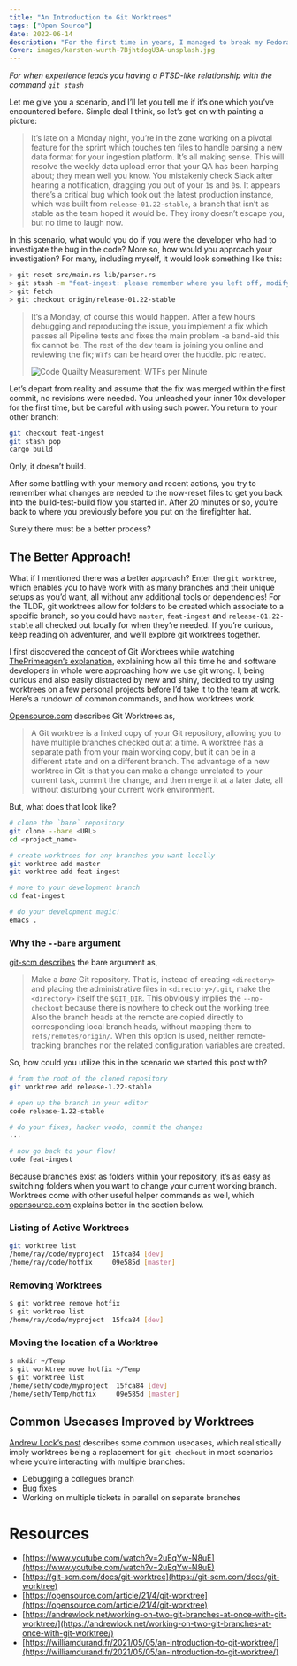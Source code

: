 ```yaml
---
title: "An Introduction to Git Worktrees"
tags: ["Open Source"]
date: 2022-06-14
description: "For the first time in years, I managed to break my Fedora installation to the point where I thought, “hey, why not install from scratch and start fresh?” So I did." 
Cover: images/karsten-wurth-7BjhtdogU3A-unsplash.jpg
---
```


*For when experience leads you having a PTSD-like relationship with the command `git stash`*

Let me give you a scenario, and I’ll let you tell me if it’s one which you’ve encountered before. Simple deal I think, so let’s get on with painting a picture:

> It’s late on a Monday night, you’re in the zone working on a pivotal feature for the sprint which touches ten files to handle parsing a new data format for your ingestion platform. It’s all making sense. This will resolve the weekly data upload error that your QA has been harping about; they mean well you know. You mistakenly check Slack after hearing a notification, dragging you out of your `1`s and `0`s. It appears there’s a critical bug which took out the latest production instance, which was built from `release-01.22-stable`, a branch that isn’t as stable as the team hoped it would be. They irony doesn’t escape you, but no time to laugh now.
> 

In this scenario, what would you do if you were the developer who had to investigate the bug in the code? More so, how would you approach your investigation? For many, including myself, it would look something like this: 

 

```bash
> git reset src/main.rs lib/parser.rs 
> git stash -m "feat-ingest: please remember where you left off, modifying file ingest.rs"
> git fetch
> git checkout origin/release-01.22-stable
```

> It’s a Monday, of course this would happen. After a few hours debugging and reproducing the issue, you implement a fix which passes all Pipeline tests and fixes the main problem -a band-aid this fix cannot be. The rest of the dev team is joining you online and reviewing the fix; `WTfs` can be heard over the huddle. pic related.
> 
> 
> ![Code Quailty Measurement: WTFs per Minute](https://s3.us-west-2.amazonaws.com/secure.notion-static.com/1acda958-a71d-4d5c-8975-51ab74893698/Untitled.png?X-Amz-Algorithm=AWS4-HMAC-SHA256&X-Amz-Content-Sha256=UNSIGNED-PAYLOAD&X-Amz-Credential=AKIAT73L2G45EIPT3X45%2F20220614%2Fus-west-2%2Fs3%2Faws4_request&X-Amz-Date=20220614T135334Z&X-Amz-Expires=86400&X-Amz-Signature=2b7931394f540312878b313202c28f80a605f469afebdbb98fff5509daac57e6&X-Amz-SignedHeaders=host&response-content-disposition=filename%20%3D%22Untitled.png%22&x-id=GetObject)
> 

Let’s depart from reality and assume that the fix was merged within the first commit, no revisions were needed. You unleashed your inner 10x developer for the first time, but be careful with using such power. You return to your other branch:

```bash
git checkout feat-ingest
git stash pop
cargo build
```

Only, it doesn’t build. 

After some battling with your memory and recent actions, you try to remember what changes are needed to the now-reset files to get you back into the build-test-build flow you started in. After 20 minutes or so, you’re back to where you previously before you put on the firefighter hat. 

Surely there must be a better process? 

## The Better Approach!

What if I mentioned there was a better approach? Enter the `git worktree`, which enables you to have work with as many branches and their unique setups as you’d want, all without any additional tools or dependencies! For the TLDR, git worktrees allow for folders to be created which associate to a specific branch, so you could have `master`, `feat-ingest` and `release-01.22-stable` all checked out locally for when they’re needed. If you’re curious, keep reading oh adventurer, and we’ll explore git worktrees together.

I first discovered the concept of Git Worktrees while watching [ThePrimeagen’s explanation](https://www.youtube.com/watch?v=2uEqYw-N8uE), explaining how all this time he and software developers in whole were approaching how we use git wrong. I, being curious and also easily distracted by new and shiny, decided to try using worktrees on a few personal projects before I’d take it to the team at work. Here’s a rundown of common commands, and how worktrees work. 

[Opensource.com](http://Opensource.com) describes Git Worktrees as,

> A Git worktree is a linked copy of your Git repository, allowing you to have multiple branches checked out at a time. A worktree has a separate path from your main working copy, but it can be in a different state and on a different branch. The advantage of a new worktree in Git is that you can make a change unrelated to your current task, commit the change, and then merge it at a later date, all without disturbing your current work environment.
> 

But, what does that look like?

```bash
# clone the `bare` repository
git clone --bare <URL> 
cd <project_name>

# create worktrees for any branches you want locally
git worktree add master
git worktree add feat-ingest

# move to your development branch
cd feat-ingest

# do your development magic!
emacs .
```

### Why the `--bare` argument

[git-scm describes](https://git-scm.com/docs/git-clone) the bare argument as, 

> Make a *bare* Git repository.  That is, instead of creating `<directory>` and placing the administrative files in `<directory>/.git`, make the `<directory>` itself the `$GIT_DIR`. This obviously implies the `--no-checkout` because there is nowhere to check out the working tree. Also the branch heads at the remote are copied directly to corresponding local branch heads, without mapping them to `refs/remotes/origin/`.  When this option is used, neither remote-tracking branches nor the related configuration variables are created.
> 

So, how could you utilize this in the scenario we started this post with? 

```bash
# from the root of the cloned repository
git worktree add release-1.22-stable

# open up the branch in your editor
code release-1.22-stable

# do your fixes, hacker voodo, commit the changes
...

# now go back to your flow!
code feat-ingest
```

Because branches exist as folders within your repository, it’s as easy as switching folders when you want to change your current working branch. Worktrees come with other useful helper commands as well, which [opensource.com](http://opensource.com) explains better in the section below.

### Listing of Active Worktrees

```bash
git worktree list
/home/ray/code/myproject  15fca84 [dev]
/home/ray/code/hotfix     09e585d [master]
```

### Removing Worktrees

```bash
$ git worktree remove hotfix
$ git worktree list
/home/ray/code/myproject  15fca84 [dev]
```

### Moving the location of a Worktree

```bash
$ mkdir ~/Temp
$ git worktree move hotfix ~/Temp
$ git worktree list
/home/seth/code/myproject  15fca84 [dev]
/home/seth/Temp/hotfix     09e585d [master]
```

## Common Usecases Improved by Worktrees

[Andrew Lock’s post](https://andrewlock.net/working-on-two-git-branches-at-once-with-git-worktree/) describes some common usecases, which realistically imply worktrees being a replacement for `git checkout` in most scenarios where you’re interacting with multiple branches: 

- Debugging a collegues branch
- Bug fixes
- Working on multiple tickets in parallel on separate branches

# Resources

- [https://www.youtube.com/watch?v=2uEqYw-N8uE](https://www.youtube.com/watch?v=2uEqYw-N8uE)
- [https://git-scm.com/docs/git-worktree](https://git-scm.com/docs/git-worktree)
- [https://opensource.com/article/21/4/git-worktree](https://opensource.com/article/21/4/git-worktree)
- [https://andrewlock.net/working-on-two-git-branches-at-once-with-git-worktree/](https://andrewlock.net/working-on-two-git-branches-at-once-with-git-worktree/)
- [https://williamdurand.fr/2021/05/05/an-introduction-to-git-worktree/](https://williamdurand.fr/2021/05/05/an-introduction-to-git-worktree/)